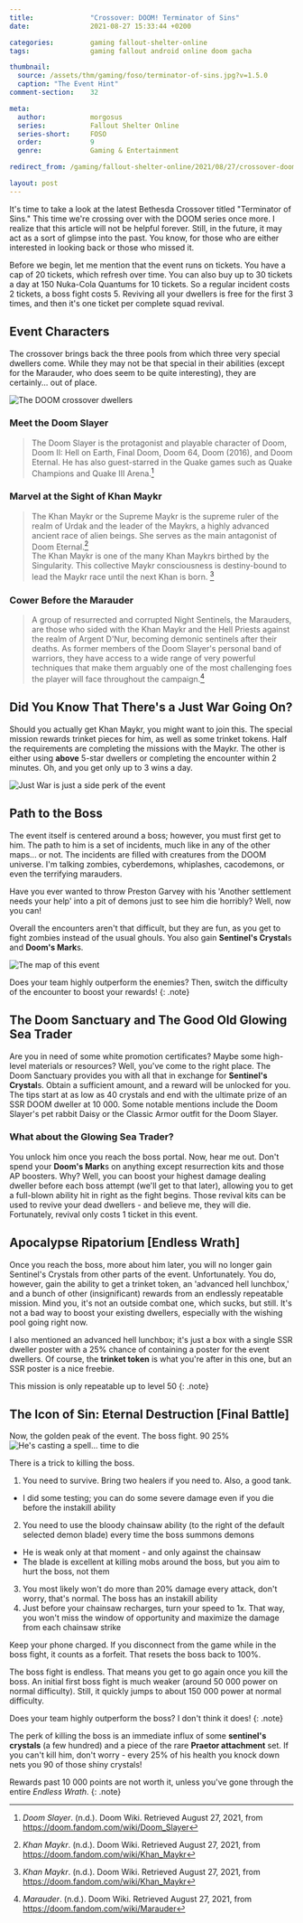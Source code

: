 ```yaml
---
title:              "Crossover: DOOM! Terminator of Sins"
date:               2021-08-27 15:33:44 +0200

categories:         gaming fallout-shelter-online
tags:               gaming fallout android online doom gacha

thumbnail:
  source: /assets/thm/gaming/foso/terminator-of-sins.jpg?v=1.5.0
  caption: "The Event Hint"
comment-section:    32

meta:
  author:           morgosus
  series:           Fallout Shelter Online
  series-short:     FOSO
  order:            9
  genre:            Gaming & Entertainment

redirect_from: /gaming/fallout-shelter-online/2021/08/27/crossover-doom-terminator-of-sins

layout: post
---
```


It's time to take a look at the latest Bethesda Crossover titled "Terminator of Sins." This time we're crossing over with the DOOM series once more. I realize that this article will not be helpful forever. Still, in the future, it may act as a sort of glimpse into the past. You know, for those who are either interested in looking back or those who missed it.

Before we begin, let me mention that the event runs on tickets. You have a cap of 20 tickets, which refresh over time. You can also buy up to 30 tickets a day at 150 Nuka-Cola Quantums for 10 tickets. So a regular incident costs 2 tickets, a boss fight costs 5. Reviving all your dwellers is free for the first 3 times, and then it's one ticket per complete squad revival.

## Event Characters
The crossover brings back the three pools from which three very special dwellers come. While they may not be that special in their abilities (except for the Marauder, who does seem to be quite interesting), they are certainly... out of place.

![The DOOM crossover dwellers](/assets/thm/gaming/foso/terminator-of-sins-dwellers.jpg?v=1.0.0)

### Meet the Doom Slayer
> The Doom Slayer is the protagonist and playable character of Doom, Doom II: Hell on Earth, Final Doom, Doom 64, Doom (2016), and Doom Eternal. He has also guest-starred in the Quake games such as Quake Champions and Quake III Arena.[^1]

### Marvel at the Sight of Khan Maykr
> The Khan Maykr or the Supreme Maykr is the supreme ruler of the realm of Urdak and the leader of the Maykrs, a highly advanced ancient race of alien beings. She serves as the main antagonist of Doom Eternal.[^2]  
> The Khan Maykr is one of the many Khan Maykrs birthed by the Singularity. This collective Maykr consciousness is destiny-bound to lead the Maykr race until the next Khan is born. [^2]

### Cower Before the Marauder
> A group of resurrected and corrupted Night Sentinels, the Marauders, are those who sided with the Khan Maykr and the Hell Priests against the realm of Argent D'Nur, becoming demonic sentinels after their deaths. As former members of the Doom Slayer's personal band of warriors, they have access to a wide range of very powerful techniques that make them arguably one of the most challenging foes the player will face throughout the campaign.[^3]

## Did You Know That There's a Just War Going On?
Should you actually get Khan Maykr, you might want to join this. The special mission rewards trinket pieces for him, as well as some trinket tokens. Half the requirements are completing the missions with the Maykr. The other is either using **above** 5-star dwellers or completing the encounter within 2 minutes. Oh, and you get only up to 3 wins a day.

![Just War is just a side perk of the event](/assets/thm/gaming/foso/terminator-of-sins-just-war.jpg?v=1.0.0)

## Path to the Boss
The event itself is centered around a boss; however, you must first get to him. The path to him is a set of incidents, much like in any of the other maps... or not. The incidents are filled with creatures from the DOOM universe. I'm talking zombies, cyberdemons, whiplashes, cacodemons, or even the terrifying marauders.

Have you ever wanted to throw Preston Garvey with his 'Another settlement needs your help' into a pit of demons just to see him die horribly? Well, now you can!

Overall the encounters aren't that difficult, but they are fun, as you get to fight zombies instead of the usual ghouls. You also gain **Sentinel's Crystal**s and **Doom's Mark**s.

![The map of this event](/assets/thm/gaming/foso/terminator-of-sins-path-to-boss.jpg?v=1.0.0)

Does your team highly outperform the enemies? Then, switch the difficulty of the encounter to boost your rewards!
{: .note}

## The Doom Sanctuary and The Good Old Glowing Sea Trader
Are you in need of some white promotion certificates? Maybe some high-level materials or resources? Well, you've come to the right place. The Doom Sanctuary provides you with all that in exchange for **Sentinel's Crystal**s. Obtain a sufficient amount, and a reward will be unlocked for you. The tips start at as low as 40 crystals and end with the ultimate prize of an SSR DOOM dweller at 10 000. Some notable mentions include the Doom Slayer's pet rabbit Daisy or the Classic Armor outfit for the Doom Slayer.

### What about the Glowing Sea Trader?
You unlock him once you reach the boss portal. Now, hear me out. Don't spend your **Doom's Mark**s on anything except resurrection kits and those AP boosters. Why? Well, you can boost your highest damage dealing dweller before each boss attempt (we'll get to that later), allowing you to get a full-blown ability hit in right as the fight begins. Those revival kits can be used to revive your dead dwellers - and believe me, they will die. Fortunately, revival only costs 1 ticket in this event.

## Apocalypse Ripatorium [Endless Wrath]
Once you reach the boss, more about him later, you will no longer gain Sentinel's Crystals from other parts of the event. Unfortunately. You do, however, gain the ability to get a trinket token, an 'advanced hell lunchbox,' and a bunch of other (insignificant) rewards from an endlessly repeatable mission. Mind you, it's not an outside combat one, which sucks, but still. It's not a bad way to boost your existing dwellers, especially with the wishing pool going right now.

I also mentioned an advanced hell lunchbox; it's just a box with a single SSR dweller poster with a 25% chance of containing a poster for the event dwellers. Of course, the **trinket token** is what you're after in this one, but an SSR poster is a nice freebie.

This mission is only repeatable up to level 50
{: .note}

## The Icon of Sin: Eternal Destruction [Final Battle]
Now, the golden peak of the event. The boss fight. 90 25%
![He's casting a spell... time to die](/assets/thm/gaming/foso/terminator-of-sins-boss.jpg?v=1.0.0)

There is a trick to killing the boss.
1. You need to survive. Bring two healers if you need to. Also, a good tank.
- I did some testing; you can do some severe damage even if you die before the instakill ability
2. You need to use the bloody chainsaw ability (to the right of the default selected demon blade) every time the boss summons demons
- He is weak only at that moment - and only against the chainsaw
- The blade is excellent at killing mobs around the boss, but you aim to hurt the boss, not them
3. You most likely won't do more than 20% damage every attack, don't worry, that's normal. The boss has an instakill ability
4. Just before your chainsaw recharges, turn your speed to 1x. That way, you won't miss the window of opportunity and maximize the damage from each chainsaw strike

Keep your phone charged. If you disconnect from the game while in the boss fight, it counts as a forfeit. That resets the boss back to 100%.

The boss fight is endless. That means you get to go again once you kill the boss. An initial first boss fight is much weaker (around 50 000 power on normal difficulty). Still, it quickly jumps to about 150 000 power at normal difficulty.

Does your team highly outperform the boss? I don't think it does!
{: .note}

The perk of killing the boss is an immediate influx of some **sentinel's crystals** (a few hundred) and a piece of the rare **Praetor attachment** set. If you can't kill him, don't worry - every 25% of his health you knock down nets you 90 of those shiny crystals!

Rewards past 10 000 points are not worth it, unless you've gone through the entire *Endless Wrath*.
{: .note}

[^1]: *Doom Slayer*. (n.d.). Doom Wiki. Retrieved August 27, 2021, from https://doom.fandom.com/wiki/Doom_Slayer
[^2]: *Khan Maykr*. (n.d.). Doom Wiki. Retrieved August 27, 2021, from https://doom.fandom.com/wiki/Khan_Maykr
[^3]: *Marauder*. (n.d.). Doom Wiki. Retrieved August 27, 2021, from https://doom.fandom.com/wiki/Marauder
